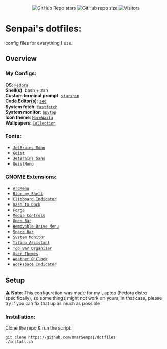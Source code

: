 <div align="center">

![GitHub Repo stars](https://img.shields.io/github/stars/OmarSenpai/dotfiles?style=for-the-badge&labelColor=%23272727&color=%23ae37fd)
![GitHub repo size](https://img.shields.io/github/repo-size/OmarSenpai/dotfiles?style=for-the-badge&labelColor=%23272727&color=%23ae37fd)
![Visitors](https://api.visitorbadge.io/api/visitors?path=github.com%2FOmarSenpai%2Fdotfiles&label=views&labelColor=%23272727&countColor=%23ae37fd)

</div>

# Senpai's dotfiles:

config files for everything I use.

## Overview

### My Configs:

**OS**: [`Fedora`](https://fedoraproject.org/)<br>
**Shell(s)**: bash + zsh<br>
**Custom terminal prompt**: [`starship`](starship.rs)<br>
**Code Editor(s)**: [`zed`](zed.dev)<br>
**System fetch**: [`fastfetch`](https://github.com/fastfetch-cli/fastfetch)<br>
**System monitor**: [`bpytop`](https://github.com/aristocratos/bpytop)<br>
**Icon theme**: [`MoreWaita`](https://github.com/somepaulo/MoreWaita)<br>
**Wallpapers**: [`Collection`](Wallpapers/)

### Fonts: 
- [`JetBrains Mono`](https://www.jetbrains.com/lp/mono/)
- [`Geist`](Assets/fonts)
- [`JetBrains Sans`](Assets/fonts)
- [`GeistMono`](https://fonts.google.com/specimen/Geist+Mono)

### GNOME Extensions:
- [`ArcMenu`](https://extensions.gnome.org/extension/3628/arcmenu/)
- [`Blur my Shell`](https://extensions.gnome.org/extension/3193/blur-my-shell/)
- [`Clipboard Indicator`](https://extensions.gnome.org/extension/779/clipboard-indicator/)
- [`Dash to Dock`](https://extensions.gnome.org/extension/307/dash-to-dock/)
- [`Forge`](https://extensions.gnome.org/extension/4481/forge/)
- [`Media Controls`](https://extensions.gnome.org/extension/4470/media-controls/)
- [`Open Bar`](https://extensions.gnome.org/extension/6580/open-bar/)
- [`Removable Drive Menu`](https://extensions.gnome.org/extension/7/removable-drive-menu/)
- [`Space Bar`](https://extensions.gnome.org/extension/5090/space-bar/)
- [`System Monitor`](https://extensions.gnome.org/extension/6807/system-monitor/)
- [`Tiling Assistant`](https://extensions.gnome.org/extension/3733/tiling-assistant/)
- [`Top Bar Organizer`](https://extensions.gnome.org/extension/4356/top-bar-organizer/)
- [`User Themes`](https://extensions.gnome.org/extension/19/user-themes/)
- [`Weather O'Clock`](https://extensions.gnome.org/extension/5470/weather-oclock/)
- [`Workspace Indicator`](https://extensions.gnome.org/extension/21/workspace-indicator/)


## Setup
:warning: **Note**: This configuration was made for my Laptop (Fedora distro specifically), so some things might not work on yours, in that case, please try if you can fix that up as much as possible

### Installation:
Clone the repo & run the script:
````
git clone https://github.com/OmarSenpai/dotfiles
./install.sh
````

